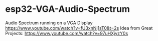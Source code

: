 # esp32-VGA-Audio-Spectrum
Audio Spectrum running on a VGA Display
https://www.youtube.com/watch?v=fU3xnNj1sT0&t=2s
Idea from Great Projects: https://www.youtube.com/watch?v=97uHXjyzY0s
